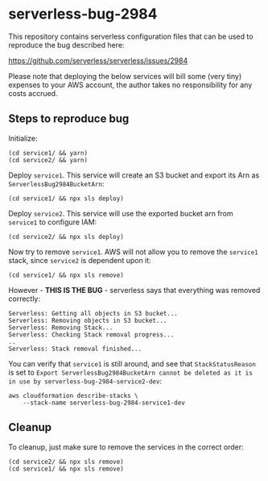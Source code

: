 # serverless-bug-2984

This repository contains serverless configuration files that can be used to reproduce the bug described here:

https://github.com/serverless/serverless/issues/2984

Please note that deploying the below services will bill some (very tiny) expenses to your AWS account, the author takes no responsibility for any costs accrued.

## Steps to reproduce bug

Initialize:

    (cd service1/ && yarn)
    (cd service2/ && yarn)

Deploy `service1`. This service will create an S3 bucket and export its Arn as `ServerlessBug2984BucketArn`:

    (cd service1/ && npx sls deploy)

Deploy `service2`. This service will use the exported bucket arn from `service1` to configure IAM:

    (cd service2/ && npx sls deploy)

Now try to remove `service1`. AWS will not allow you to remove the `service1` stack, since `service2` is dependent upon it:

    (cd service1/ && npx sls remove)

However - **THIS IS THE BUG** - serverless says that everything was removed correctly:

    Serverless: Getting all objects in S3 bucket...
    Serverless: Removing objects in S3 bucket...
    Serverless: Removing Stack...
    Serverless: Checking Stack removal progress...
    ..
    Serverless: Stack removal finished...

You can verify that `service1` is still around, and see that `StackStatusReason` is set to `Export ServerlessBug2984BucketArn cannot be deleted as it is in use by serverless-bug-2984-service2-dev`:

    aws cloudformation describe-stacks \
        --stack-name serverless-bug-2984-service1-dev

## Cleanup

To cleanup, just make sure to remove the services in the correct order:

    (cd service2/ && npx sls remove)
    (cd service1/ && npx sls remove)
